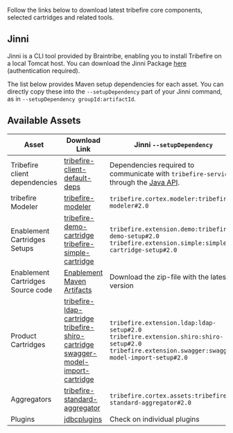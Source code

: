 
Follow the links below to download latest tribefire core components, selected cartridges and related tools.

## Jinni

Jinni is a CLI tool provided by Braintribe, enabling you to install Tribefire on a local Tomcat host. You can download the Jinni Package [here](https://artifactory.server/artifactory/core-stable/tribefire/extension/setup/jinni/) (authentication required).

The list below provides Maven setup dependencies for each asset. You can directly copy these into the `--setupDependency` part of your Jinni command, as in `--setupDependency groupId:artifactId`.

## Available Assets

Asset                |               Download Link                   |         Jinni `--setupDependency`
-------------------------- | -------------------------------------|------------------------------
Tribefire client dependencies | [tribefire-client-default-deps](https://artifactory.server/artifactory/webapp/#/artifacts/browse/tree/General/core-dev/tribefire/cortex/tribefire-client-default-deps) | Dependencies  required to communicate with `tribefire-services` through the [Java API](asset://tribefire.cortex.documentation:tutorials-doc/cartridge/quick_start_java.md).
tribefire Modeler  | [tribefire-modeler](https://artifactory.server/artifactory/core-stable/tribefire/cortex/modeler/tribefire-modeler)|`tribefire.cortex.modeler:tribefire-modeler#2.0`
Enablement Cartridges<br>Setups      | [tribefire-demo-cartridge](https://artifactory.server/artifactory/core-stable/tribefire/extension/demo/tribefire-demo-cartridge/) <br/> [tribefire-simple-cartridge](https://artifactory.server/artifactory/core-stable/tribefire/extension/simple/simple-cartridge) <br/> |`tribefire.extension.demo:tribefire-demo-setup#2.0`<br/>`tribefire.extension.simple:simple-cartridge-setup#2.0`
Enablement Cartridges<br>Source code | [Enablement Maven Artifacts](https://artifactory.server/artifactory/core-stable/tribefire/extension/enablement-maven/artifacts/) | Download the zip-file with the latest version
Product Cartridges         | [tribefire-ldap-cartridge](https://artifactory.server/artifactory/core-stable/tribefire/extension/ldap/ldap-cartridge/) <br/> [tribefire-shiro-cartridge](https://artifactory.server/artifactory/core-stable/tribefire/extension/shiro/shiro-cartridge/)<br/>[swagger-model-import-cartridge](https://artifactory.server/artifactory/core-stable/tribefire/extension/swagger/swagger-model-import-cartridge)<br/>|`tribefire.extension.ldap:ldap-setup#2.0` <br/>`tribefire.extension.shiro:shiro-setup#2.0`<br/>`tribefire.extension.swagger:swagger-model-import-setup#2.0`
Aggregators                | [tribefire-standard-aggregator](https://artifactory.server/artifactory/core-stable/tribefire/cortex/assets/tribefire-standard-aggregator)<br/>|`tribefire.cortex.assets:tribefire-standard-aggregator#2.0`
Plugins                    | [jdbcplugins](https://artifactory.server/artifactory/core-stable/tribefire/extension/jdbcplugins)<br/>|Check on individual plugins


